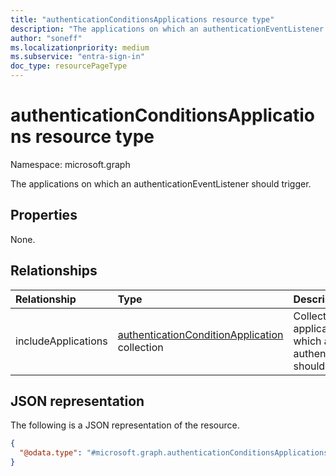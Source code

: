 ```yaml
---
title: "authenticationConditionsApplications resource type"
description: "The applications on which an authenticationEventListener should trigger."
author: "soneff"
ms.localizationpriority: medium
ms.subservice: "entra-sign-in"
doc_type: resourcePageType
---
```


# authenticationConditionsApplications resource type

Namespace: microsoft.graph

The applications on which an authenticationEventListener should trigger.

## Properties
None.

## Relationships
|Relationship|Type|Description|
|:---|:---|:---|
|includeApplications|[authenticationConditionApplication](../resources/authenticationconditionapplication.md) collection|Collection of the application conditions on which an authenticationEventListener should trigger.|

## JSON representation
The following is a JSON representation of the resource.
<!-- {
  "blockType": "resource",
  "@odata.type": "microsoft.graph.authenticationConditionsApplications"
}
-->
``` json
{
  "@odata.type": "#microsoft.graph.authenticationConditionsApplications"
}
```

